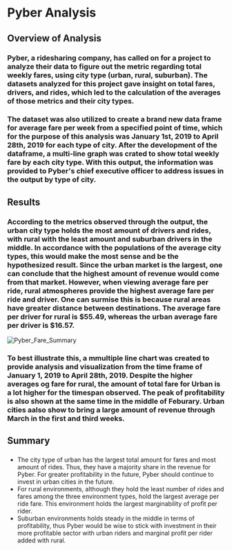 # Pyber Analysis
## Overview of Analysis
### Pyber, a ridesharing company, has called on for a project to analyze their data to figure out the metric regarding total weekly fares, using city type (urban, rural, suburban). The datasets analyzed for this project gave insight on total fares, drivers, and rides, which led to the calculation of the averages of those metrics and their city types. 

### The dataset was also utilized to create a brand new data frame for average fare per week from a specified point of time, which for the purpose of this analysis was January 1st, 2019 to April 28th, 2019 for each type of city. After the development of the dataframe, a multi-line graph was crated to show total weekly fare by each city type. With this output, the information was provided to Pyber's chief executive officer to address issues in the output by type of city. 

## Results
### According to the metrics observed through the output, the urban city type holds the most amount of drivers and rides, with rural with the least amount and suburban drivers in the middle. In accordance with the populations of the average city types, this would make the most sense and be the hypothesized result. Since the urban market is the largest, one can conclude that the highest amount of revenue would come from that market. However, when viewing average fare per ride, rural atmospheres provide the highest average fare per ride and driver. One can surmise this is because rural areas have greater distance between destinations.  The average fare per driver for rural is $55.49, whereas the urban average fare per driver is $16.57. 
![Pyber_Fare_Summary](https://user-images.githubusercontent.com/102098068/165014452-ee6013f3-e576-44fe-89be-8ac03b02fcaf.png)

### To best illustrate this, a mmultiple line chart was created to provide analysis and visualization from the time frame of January 1, 2019 to April 28th, 2019. Despite the higher averages og fare for rural, the amount of total fare for Urban is a lot higher for the timespan observed. The peak of profitability is also shown at the same time in the middle of Feburary. Urban cities aalso show to bring a large amount of revenue through March in the first and third weeks. 

## Summary
### 
* The city type of urban has the largest total amount for fares and most amount of rides. Thus, they have a majority share in the revenue for Pyber. For greater profitability in the future, Pyber should continue to invest in urban cities in the future. 
* For rural environments, although they hold the least number of rides and fares among the three environment types, hold the largest average per ride fare. This environment holds the largest marginability of profit per rider. 
* Suburban environments holds steady in the middle in terms of profitability, thus Pyber would be wise to stick with investment in their more profitable sector with urban riders and marginal profit per rider added with rural. 
